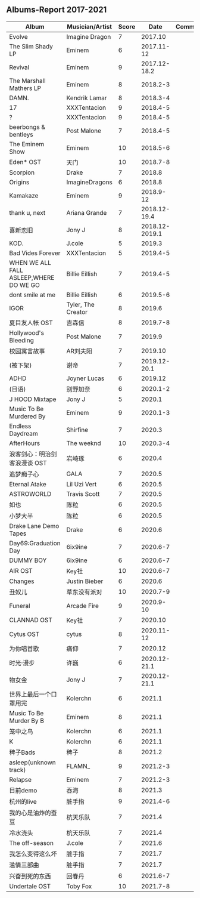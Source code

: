 ## Albums-Report 2017-2021

| Album                                  | Musician/Artist    | Score | Date           | Comment |
| -------------------------------------- | ------------------ | ----- | -------------- | ------- |
| Evolve                                 | Imagine Dragon     | 7     | 2017.10        |         |
| The Slim Shady LP                      | Eminem             | 6     | 2017.11-12     |         |
| Revival                                | Eminem             | 9     | 2017.12-18.2   |         |
| The Marshall Mathers LP                | Eminem             | 8     | 2018.2-3       |         |
| DAMN.                                  | Kendrik Lamar      | 8     | 2018.3-4       |         |
| 17                                     | XXXTentacion       | 9     | 2018.4-5       |         |
| ?                                      | XXXTentacion       | 9     | 2018.4-5       |         |
| beerbongs & bentleys                   | Post Malone        | 7     | 2018.4-5       |         |
| The Eminem Show                        | Eminem             | 10    | 2018.5-6       |         |
| Eden* OST                              | 天门               | 10    | 2018.7-8       |         |
| Scorpion                               | Drake              | 7     | 2018.8         |         |
| Origins                                | ImagineDragons     | 6     | 2018.8         |         |
| Kamakaze                               | Eminem             | 9     | 2018.9-12      |         |
| thank u, next                          | Ariana Grande      | 7     | 2018.12-19.4   |         |
| 喜新恋旧                               | Jony J             | 8     | 2018.12-2019.1 |         |
| KOD.                                   | J.cole             | 5     | 2019.3         |         |
| Bad Vides Forever                      | XXXTentacion       | 5     | 2019.4-5       |         |
| WHEN WE ALL FALL ASLEEP,WHERE DO WE GO | Billie Eillish     | 7     | 2019.4-5       |         |
| dont smile at me                       | Billie Eillish     | 6     | 2019.5-6       |         |
| IGOR                                   | Tyler, The Creator | 8     | 2019.6         |         |
| 夏目友人帐 OST                         | 吉森信             | 8     | 2019.7-8       |         |
| Hollywood's Bleeding                   | Post Malone        | 7     | 2019.9         |         |
| 校园寓言故事                           | AR刘夫阳           | 7     | 2019.10        |         |
| (被下架)                               | 谢帝               | 7     | 2019.12-20.1   |         |
| ADHD                                   | Joyner  Lucas      | 6     | 2019.12        |         |
| (日语)                                 | 别野加奈           | 6     | 2020.1-2       |         |
| J HOOD Mixtape                         | Jony J             | 5     | 2020.1         |         |
| Music To Be Murdered By                | Eminem             | 9     | 2020.1-3       |         |
| Endless Daydream                       | Shirfine           | 7     | 2020.3         |         |
| AfterHours                             | The weeknd         | 10    | 2020.3-4       |         |
| 浪客剑心：明治剑客浪漫谈 OST           | 岩崎琢             | 6     | 2020.4         |         |
| 追梦痴子心                             | GALA               | 7     | 2020.5         |         |
| Eternal Atake                          | Lil Uzi Vert       | 6     | 2020.5         |         |
| ASTROWORLD                             | Travis Scott       | 7     | 2020.5         |         |
| 如也                                   | 陈粒               | 6     | 2020.5         |         |
| 小梦大半                               | 陈粒               | 6     | 2020.5         |         |
| Drake Lane Demo Tapes                  | Drake              | 6     | 2020.6         |         |
| Day69:Graduation Day                   | 6ix9ine            | 7     | 2020.6-7       |         |
| DUMMY BOY                              | 6ix9ine            | 6     | 2020.6-7       |         |
| AIR OST                                | Key社              | 10    | 2020.6-7       |         |
| Changes                                | Justin Bieber      | 6     | 2020.6         |         |
| 丑奴儿                                 | 草东没有派对       | 10    | 2020.7-9       |         |
| Funeral                                | Arcade Fire        | 9     | 2020.9-10      |         |
| CLANNAD OST                            | Key社              | 7     | 2020.10        |         |
| Cytus OST                              | cytus              | 8     | 2020.11-12     |         |
| 为你唱首歌                             | 痛仰               | 7     | 2020.12        |         |
| 时光·漫步                              | 许巍               | 6     | 2020.12-21.1   |         |
| 物女金                                 | Jony J             | 7     | 2020.12-21.1   |         |
| 世界上最后一个口罩用完                 | Kolerchn           | 6     | 2021.1         |         |
| Music To Be Murder By B                | Eminem             | 8     | 2021.1         |         |
| 笼中之鸟                               | Kolerchn           | 6     | 2021.1         |         |
| K                                      | Kolerchn           | 6     | 2021.1         |         |
| 稗子Bads                               | 稗子               | 8     | 2021.2         |         |
| asleep(unknown track)                  | FLAMN_             | 9     | 2021.2-3       |         |
| Relapse                                | Eminem             | 7     | 2021.2-3       |         |
| 目前demo                               | 吞海               | 8     | 2021.3         |         |
| 杭州的live                             | 脏手指             | 9     | 2021.4-6       |         |
| 我的心是油炸的蚕豆                     | 杭天乐队           | 7     | 2021.4         |         |
| 冷水浇头                               | 杭天乐队           | 7     | 2021.4         |         |
| The off-season                         | J.cole             | 7     | 2021.6         |         |
| 我怎么变得这么坏                       | 脏手指             | 7     | 2021.7         |         |
| 滥情三部曲                             | 脏手指             | 7     | 2021.7         |         |
| 兴奋到死的东西                         | 回春丹             | 6     | 2021.6-7       |         |
| Undertale OST                          | Toby Fox           | 10    | 2021.7-8       |         |

